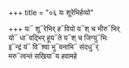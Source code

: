 +++
title = "०६ यः शूरेभिर्हव्यो"

+++
यः᳓ शू᳓रेभिर् ह᳓वियो य᳓श् च भीरु᳓भिर्  
यो᳓ धा᳓वद्भिर् हूय᳓ते य᳓श् च जिग्यु᳓भिः  
इ᳓न्द्रं यं᳓ वि᳓श्वा भु᳓वनाभि᳓ संदधु᳓र्  
मरु᳓त्वन्तं सखिया᳓य हवामहे